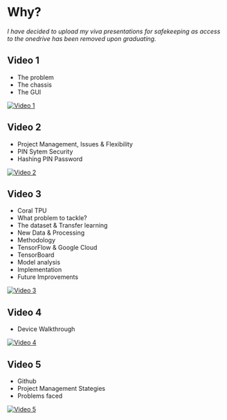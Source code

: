 # Why?
*I have decided to upload my viva presentations for safekeeping as access to the onedrive has been removed upon graduating.*

## Video 1
* The problem
* The chassis
* The GUI

[![Video 1](https://i.imgur.com/fDWriVW.jpg)](https://youtu.be/bGszfEqLIKk "Video 1 - Click to Watch!")

## Video 2
* Project Management, Issues & Flexibility 
* PIN Sytem Security
* Hashing PIN Password

[![Video 2](https://imgur.com/oxVPiIC)](https://youtu.be/l-lXbyoH-wU "Video 2 - Click to Watch!")

## Video 3
* Coral TPU
* What problem to tackle?
* The dataset & Transfer learning
* New Data & Processing
* Methodology 
* TensorFlow & Google Cloud
* TensorBoard
* Model analysis
* Implementation
* Future Improvements

[![Video 3](https://imgur.com/hbGfHk4)](https://youtu.be/PnvW7pgBxbs "Video 3 - Click to Watch!")

## Video 4
* Device Walkthrough

[![Video 4](https://i.imgur.com/IHbZBVt.png)](https://youtu.be/6IMir6JdNHE "Video 4 - Click to Watch!")

## Video 5
* Github
* Project Management Stategies
* Problems faced

[![Video 5](https://imgur.com/SllbTbt)](https://youtu.be/kdOTbvWSUvU "Video 5 - Click to Watch!")
